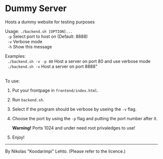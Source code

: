 # Dummy Server 

Hosts a dummy website for testing purposes

Usage: `./backend.sh [OPTION]...`  
&nbsp; `-p`                      Select port to host on (Default: 8888)  
&nbsp; `-v`                      Verbose mode  
&nbsp; `-h`                      Show this message
    
Examples:\
&nbsp; `./backend.sh -v -p 80`   Host a server on port 80 and use verbose mode  
&nbsp; `./backend.sh -v`         Host a server on port 8888"

\
To use: 
1. Put your frontpage in `frontend/index.html`.
2. Run `backend.sh`.
3. Select if the program should be verbose by useíng the `-v` flag.
4. Choose the port by using the `-p` flag and putting the port number after it.

    **Warning!** Ports 1024 and under need root privaledges to use!
5. Enjoy!
---
By Nikolas "Koodarimpi" Lehto. (Please refer to the licence.)